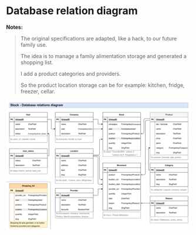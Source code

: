 # Database relation diagram

**Notes:**
> The original specifications are adapted, like a hack, to our future family use.
> 
> The idea is to manage a family  alimentation storage and generated a shopping list.
> 
> I add a product categories and providers.
> 
> So the product location storage can be for example: kitchen, fridge, freezer, cellar.

![image](images/database-relations-diagram_2025-05-31a.svg)

